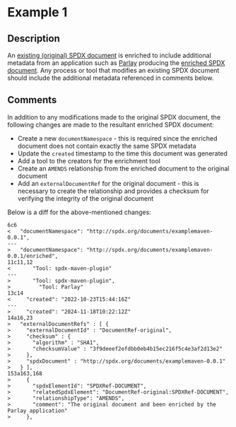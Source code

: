 # Example 1

## Description

An [existing (original) SPDX document](content/examplemaven-0.0.1.spdx.json) is enriched to include additional metadata from an application such as [Parlay](https://github.com/snyk/parlay) producing the [enriched SPDX document](spdx2.3/examplemaven-0.0.1-enriched.spdx.json).  Any process or tool that modifies an existing SPDX document should include the additional metadata referenced in comments below.

## Comments

In addition to any modifications made to the original SPDX document, the following changes are made to the resultant enriched SPDX document:
- Create a new `documentNamespace` - this is required since the enriched document does not contain exactly the same SPDX metadata
- Update the `created` timestamp to the time this document was generated
- Add a tool to the creators for the enrichment tool
- Create an `AMENDS` relationship from the enriched document to the original document
- Add an `externalDocumentRef` for the original document - this is necessary to create the relationship and provides a checksum for verifying the integrity of the original document 


Below is a diff for the above-mentioned changes:

```
6c6
<   "documentNamespace": "http://spdx.org/documents/examplemaven-0.0.1",
---
>   "documentNamespace": "http://spdx.org/documents/examplemaven-0.0.1/enriched",
11c11,12
<       "Tool: spdx-maven-plugin"
---
>       "Tool: spdx-maven-plugin",
>         "Tool: Parlay"
13c14
<     "created": "2022-10-23T15:44:16Z"
---
>     "created": "2024-11-18T10:22:12Z"
14a16,23
>   "externalDocumentRefs" : [ {
>     "externalDocumentId" : "DocumentRef-original",
>     "checksum" : {
>       "algorithm" : "SHA1",
>       "checksumValue" : "3f9deeef2efdbb0eb4b15ec216f5c4e3af2d13e2"
>     },
>     "spdxDocument" : "http://spdx.org/documents/examplemaven-0.0.1"
>   } ],
153a163,168
>     {
>       "spdxElementId": "SPDXRef-DOCUMENT",
>       "relatedSpdxElement": "DocumentRef-original:SPDXRef-DOCUMENT",
>       "relationshipType": "AMENDS",
>       "comment": "The original document and been enriched by the Parlay application"
>     },

```